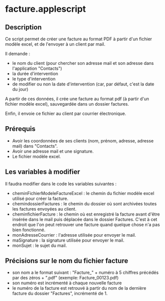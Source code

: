 # facture.applescript #

## Description ##

Ce script permet de créer une facture au format PDF à partir d'un fichier modèle excel, et de l'envoyer à un client par mail.

Il demande :

- le nom du client (pour chercher son adresse mail et son adresse dans l'application "Contacts")
- la durée d'intervention
- le type d'intervention
- de modifier ou non la date d'intervention (car, par défaut, c'est la date du jour)

A partir de ces données, il crée une facture au format pdf (à partir d'un
 fichier modèle excel), sauvegardée dans un dossier factures.

Enfin, il envoie ce fichier au client par courrier électronique.


## Prérequis ##

- Avoir les coordonnées de ses clients (nom, prénom, adresse, adresse mail) dans "Contacts".
- Avoir une adresse mail et une signature.
- Le fichier modèle excel.


## Les variables à modifier ##

Il faudra modifier dans le code les variables suivantes :

- cheminFichierModeleFactureExcel : le chemin du fichier modèle excel
	 utilisé pour créer la facture.
- chemindossierFactures : le chemin du dossier où sont archivées toutes les factures envoyées au client.
- cheminfichierFacture : le chemin où est enregistré la facture avant d'être insérée dans le mail puis déplacée dans le dossier Factures. C'est à cet endroit que l'on peut retrouver une facture quand quelque chose n'a pas bien fonctionné.
- monAdresseCourrier : l'adresse utilisée pour envoyer le mail.
- maSignature : la signature utilisée pour envoyer le mail.
- monSujet : le sujet du mail.


## Précisions sur le nom du fichier facture ##

- son nom a le format suivant : "Facture_" + numéro à 5 chiffres précédés par des zéros + ".pdf" (exemple: Facture_00123.pdf)
- son numéro est incrémenté à chaque nouvelle facture
- le numéro de la facture est retrouvé à partir du nom de la dernière facture du dossier "Factures", incrémenté de 1.